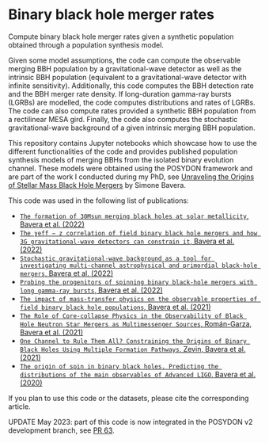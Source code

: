 # Binary black hole merger rates
Compute binary black hole merger rates given a synthetic population obtained through a population synthesis model.

Given some model assumptions, the code can compute the observable merging BBH population by a gravitational-wave detector as well as the intrinsic BBH population (equivalent to a gravitational-wave detector with infinite sensitivity). Additionally, this code computes the BBH detection rate and the BBH merger rate density. If long-duration gamma-ray bursts (LGRBs) are modelled, the code computes distributions and rates of LGRBs. The code can also compute rates provided a synthetic BBH population from a rectilinear MESA gird. Finally, the code also computes the stochastic gravitational-wave background of a given intrinsic merging BBH population.

This repository contains Jupyter notebooks which showcase how to use the different functionalities of the code and provides published population synthesis models of merging BBHs from the isolated binary evolution channel. These models were obtained using the POSYDON framework and are part of the work I conducted during my PhD, see [Unraveling the Origins of Stellar Mass Black Hole Mergers](https://archive-ouverte.unige.ch/unige:162269) by Simone Bavera.

This code was used in the following list of publications:
- [`The formation of 30Msun merging black holes at solar metallicity`, Bavera et al. (2022)](https://ui.adsabs.harvard.edu/abs/2022arXiv221210924B/abstract)
- [`The χeff − z correlation of field binary black hole mergers and how 3G gravitational-wave detectors can constrain it`, Bavera et al. (2022)](https://ui.adsabs.harvard.edu/abs/2022A%26A...665A..59B/abstract)
- [`Stochastic gravitational-wave background as a tool for investigating multi-channel astrophysical and primordial black-hole mergers`, Bavera et al. (2022)](https://ui.adsabs.harvard.edu/abs/2022A%26A...660A..26B/abstract)
- [`Probing the progenitors of spinning binary black-hole mergers with long gamma-ray bursts`, Bavera et al. (2022)](https://ui.adsabs.harvard.edu/abs/2022A%26A...657L...8B/abstract)
- [`The impact of mass-transfer physics on the observable properties of field binary black hole populations`, Bavera et al. (2021)](https://ui.adsabs.harvard.edu/abs/2021A%26A...647A.153B/abstract)
- [`The Role of Core-collapse Physics in the Observability of Black Hole Neutron Star Mergers as Multimessenger Sources`, Román-Garza, Bavera et al. (2021)](https://ui.adsabs.harvard.edu/abs/2021ApJ...912L..23R/abstract)
- [`One Channel to Rule Them All? Constraining the Origins of Binary Black Holes Using Multiple Formation Pathways`, Zevin, Bavera et al. (2021)](https://ui.adsabs.harvard.edu/abs/2021ApJ...910..152Z/abstract)
- [`The origin of spin in binary black holes. Predicting the distributions of the main observables of Advanced LIGO`, Bavera et al. (2020)](https://ui.adsabs.harvard.edu/abs/2020A%26A...635A..97B/abstract)

If you plan to use this code or the datasets, please cite the corresponding article. 

UPDATE May 2023: part of this code is now integrated in the POSYDON v2 development branch, see [PR 63](https://github.com/POSYDON-code/POSYDON/pull/63).
